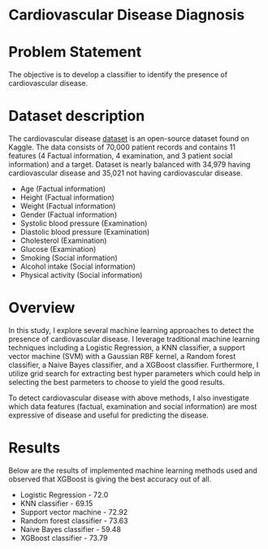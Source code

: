 # Cardiovascular Disease Diagnosis

# Problem Statement
The objective is to develop a classifier to identify the presence of cardiovascular disease.

# Dataset description
The cardiovascular disease [dataset](https://www.kaggle.com/sulianova/cardiovascular-disease-dataset) is an open-source dataset found on Kaggle. The data consists of 70,000 patient records and contains 11 features (4 Factual information, 4 examination, and 3 patient social information) and a target. Dataset is nearly balanced with 34,979 having cardiovascular disease and 35,021 not having cardiovascular disease.

* Age (Factual information)
* Height (Factual information)
* Weight (Factual information)
* Gender (Factual information)
* Systolic blood pressure (Examination)
* Diastolic blood pressure (Examination)
* Cholesterol (Examination)
* Glucose (Examination)
* Smoking (Social information)
* Alcohol intake (Social information)
* Physical activity (Social information)

# Overview
In this study, I explore several machine learning approaches to detect the presence of cardiovascular disease. I leverage traditional machine learning techniques including a Logistic Regression, a KNN classifier, a support vector machine (SVM) with a Gaussian RBF kernel, a Random forest classifier, a Naive Bayes classifier, and a XGBoost classifier. Furthermore, I utilize grid search for extracting best hyper parameters which could help in selecting the best parmeters to choose to yield the good results. 

To detect cardiovascular disease with above methods, I also investigate which data features (factual, examination and social information) are most expressive of disease and useful for predicting the disease. 

# Results
Below are the results of implemented machine learning methods used and observed that XGBoost is giving the best accuracy out of all.   
* Logistic Regression - 72.0
* KNN classifier - 69.15 
* Support vector machine - 72.92 
* Random forest classifier - 73.63
* Naive Bayes classifier - 59.48
* XGBoost classifier - 73.79
